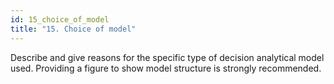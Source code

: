 ```yaml
---
id: 15_choice_of_model
title: "15. Choice of model"
---
```

Describe and give reasons for the specific type of decision analytical model used. Providing a figure to show model structure is strongly recommended. 